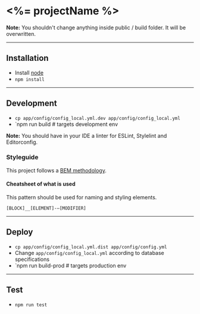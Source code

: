 # <%= projectName %>

**Note:** You shouldn't change anything inside public / build folder. It will be overwritten.

----------

## Installation

- Install [node](http://nodejs.org)
- `npm install`

----------

## Development

- `cp app/config/config_local.yml.dev app/config/config_local.yml`
- `npm run build # targets development env

**Note:** You should have in your IDE a linter for ESLint, Stylelint and Editorconfig.

### Styleguide

This project follows a [BEM methodology](https://en.bem.info/methodology/naming-convention/).

#### Cheatsheet of what is used

This pattern should be used for naming and styling elements.

`[BLOCK]__[ELEMENT]-—[MODIFIER]`

----------

## Deploy

- `cp app/config/config_local.yml.dist app/config/config.yml`
- Change `app/config/config_local.yml` according to database specifications
- `npm run build-prod # targets production env

----------

## Test

- `npm run test`
